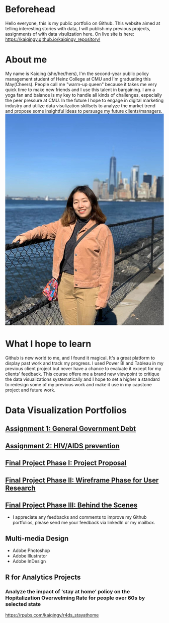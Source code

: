 # Beforehead

Hello everyone, this is my public portfolio on Github. This website aimed at telling interesting stories with data, I will publish my previous projects, assignments of with data visulization here. On live site is here:  https://kaiqingy.github.io/kaiqingy_repository/

# About me

My name is Kaiqing (she/her/hers), I'm the second-year public policy management student of Heinz College at CMU and I'm graduating this May(Cheers). People call me "warm-up queen" because it takes me very quick time to make new friends and I use this talent in bargaining. I am a yoga fan and balance is my key to handle all kinds of challenges, especially the peer pressure at CMU. In the future I hope to engage in digital marketing industry and utilize data visulization skillsets to analyze the market trend and propose some insightful ideas to persuage my future clients/managers. 
![last mini at governor island in NYC](NYC19Fall.jpeg)

# What I hope to learn

Github is new world to me, and I found it magical. It's a great platform to display past work and track my progress. I used Power BI and Tableau in my previous client project but never have a chance to evaluate it except for my clients' feedback. This course offere me a brand new viewpoint to critique the data visualizations systematically and I hope to set a higher a standard to redesign some of my previous work and make it use in my capstone project and future work.

# Data Visualization Portfolios
## [Assignment 1: General Government Debt](/dataviz2.md)
## [Assignment 2: HIV/AIDS prevention](/dataviz3.md)
## [Final Project Phase I: Project Proposal](/Proposal.md)
## [Final Project Phase II: Wireframe Phase for User Research](/Wireframe.md)
## [Final Project Phase III: Behind the Scenes](/Final_Presentation.md)

+ I appreciate any feedbacks and comments to improve my Github portfolios, please send me your feedback via linkedIn or my mailbox.

## Multi-media Design
+ Adobe Photoshop
+ Adobe Illustrator
+ Adobe InDesign

## R for Analytics Projects
### Analyze the impact of ‘stay at home’ policy on the Hopitalization Overwelming Rate for people over 60s by selected state
https://rpubs.com/kaiqingy/r4ds_stayathome




